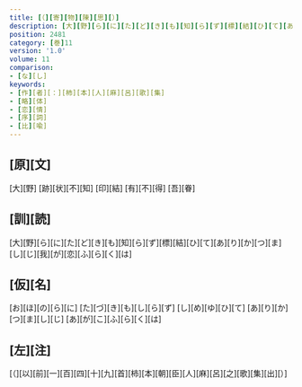 ```yaml
---
title: [（][寄][物][陳][思][）]
description: [大][野][ら][に][た][ど][き][も][知][ら][ず][標][結][ひ][て][あ][り][か][つ][ま][し][じ][我][が][恋][ふ][ら][く][は]
position: 2481
category: [巻]11
version: '1.0'
volume: 11
comparison:
- [な][し]
keywords:
- [作][者][：][柿][本][人][麻][呂][歌][集]
- [略][体]
- [恋][情]
- [序][詞]
- [比][喩]
---
```


## [原][文]

[大][野] [跡][状][不][知] [印][結] [有][不][得] [吾][眷]

## [訓][読]

[大][野][ら][に][た][ど][き][も][知][ら][ず][標][結][ひ][て][あ][り][か][つ][ま][し][じ][我][が][恋][ふ][ら][く][は]

## [仮][名]

[お][ほ][の][ら][に] [た][づ][き][も][し][ら][ず] [し][め][ゆ][ひ][て] [あ][り][か][つ][ま][し][じ] [あ][が][こ][ふ][ら][く][は]

## [左][注]

[（][以][前][一][百][四][十][九][首][柿][本][朝][臣][人][麻][呂][之][歌][集][出][）]
